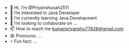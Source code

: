 - 👋 Hi, I’m @Priyanshusah2511
- 👀 I’m interested in Java Developer
- 🌱 I’m currently learning Java Development
- 💞️ I’m looking to collaborate on ...
- 📫 How to reach me kumarpriyanshu77828@gmail.com
- 😄 Pronouns: ...
- ⚡ Fun fact: ...

<!---
Priyanshusah2511/Priyanshusah2511 is a ✨ special ✨ repository because its `README.md` (this file) appears on your GitHub profile.
You can click the Preview link to take a look at your changes.
--->
